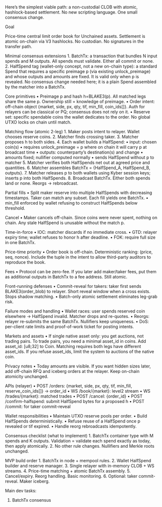 Here’s the simplest viable path: a non-custodial CLOB with atomic, hashlock-based settlement. No new scripting language. One small consensus change.

Goal

Price-time central limit order book for Unchained assets. Settlement is atomic on-chain via V3 hashlocks. No custodian. No signatures in the transfer path.

Minimal consensus extensions
	1.	BatchTx: a transaction that bundles N input spends and M outputs. All spends must validate. Either all commit or none.
	2.	HalfSpend tag (wallet-only concept, not a new on-chain type): a standard Spend that requires a specific preimage p (via existing unlock_preimage) and whose outputs and amounts are fixed. It is valid only when p is revealed. No consensus change needed here; it is a plain Spend assembled by the matcher into a BatchTx.

Core primitives
	•	Preimage p and hash h=BLAKE3(p). All matched legs share the same p. Ownership still = knowledge of preimage.
	•	Order intent: off-chain object {market, side, px, qty, tif, min_fill, coin_ids[]}. Auth for relayers can be classical or PQ; consensus does not rely on it.
	•	Reserve set: specific spendable coins the wallet dedicates to the order. No global UTXO locks on chain until match.

Matching flow (atomic 2-leg)
	1.	Maker posts intent to relayer. Wallet chooses reserve coins.
	2.	Matcher finds crossing taker.
	3.	Matcher proposes h to both sides.
	4.	Each wallet builds a HalfSpend:
	•	input: chosen coin(s)
	•	requires unlock_preimage = p where on chain it will carry p at broadcast time
	•	outputs: counterparty’s destination(s) and change
	•	amounts fixed; nullifier computed normally
	•	sends HalfSpend without p to matcher
	5.	Matcher verifies both HalfSpends net out at agreed price and quantities.
	6.	Matcher assembles BatchTx = {HalfSpend_A, HalfSpend_B, outputs}.
	7.	Matcher releases p to both wallets using Kyber session keys; inserts p into both HalfSpends.
	8.	Broadcast BatchTx. Either both spends land or none. Reorgs → rebroadcast.

Partial fills
	•	Split maker reserve into multiple HalfSpends with decreasing timestamps. Taker can match any subset. Each fill yields one BatchTx.
	•	min_fill enforced by wallet refusing to construct HalfSpends below threshold.

Cancel
	•	Maker cancels off-chain. Since coins were never spent, nothing on chain. Any stale HalfSpend is unusable without the match p.

Time-in-force
	•	IOC: matcher discards if no immediate cross.
	•	GTD: relayer expiry time; wallet refuses to honor h after deadline.
	•	FOK: require full size in one BatchTx.

Price-time priority
	•	Order book is off-chain. Deterministic ranking: (price, seq, nonce). Include the tuple in the intent to allow third-party auditors to reproduce the book.

Fees
	•	Protocol can be zero-fee. If you later add maker/taker fees, put them as additional outputs in BatchTx to a fee address. Still atomic.

Front-running defenses
	•	Commit-reveal for takers: taker first sends BLAKE3(order_blob) to relayer. Short reveal window when a cross exists. Stops shadow matching.
	•	Batch-only atomic settlement eliminates leg-grab risk.

Failure modes and handling
	•	Wallet races: user spends reserved coin elsewhere → HalfSpend invalid. Matcher drops and re-quotes.
	•	Reorgs: relayer re-submits the same BatchTx. Nullifiers keep uniqueness.
	•	DoS: per-client rate limits and proof-of-work ticket for posting intents.

Markets and assets
	•	If single native asset only: you get auctions, not trading pairs. To trade pairs, you need a minimal asset_id in coins. Add asset_id: [u8;32] to Coin. Matching requires both legs have different asset_ids. If you refuse asset_ids, limit the system to auctions of the native coin.

Privacy notes
	•	Today amounts are visible. If you want hidden sizes later, add off-chain RFQ and iceberg orders at the relayer. Keep on-chain atomicity unchanged.

APIs (relayer)
	•	POST /orders: {market, side, px, qty, tif, min_fill, reserve_coin_ids[]} → order_id
	•	WS /book/{market}: level2 stream
	•	WS /trades/{market}: matched trades
	•	POST /cancel: {order_id}
	•	POST /confirm-halfspend: submit HalfSpend bytes for a proposed h
	•	POST /commit: for taker commit-reveal

Wallet responsibilities
	•	Maintain UTXO reserve pools per order.
	•	Build HalfSpends deterministically.
	•	Refuse reuse of a HalfSpend once p revealed or tif expired.
	•	Handle reorg rebroadcasts idempotently.

Consensus checklist (what to implement)
	1.	BatchTx container type with M spends and K outputs. Validation = validate each spend exactly as today, then apply atomically.
	2.	No other rule changes. Nullifiers and Merkle roots unchanged.

MVP build order
	1.	BatchTx in node + mempool rules.
	2.	Wallet HalfSpend builder and reserve manager.
	3.	Single relayer with in-memory CLOB + WS streams.
	4.	Price-time matching + atomic BatchTx assembly.
	5.	Cancel/expiry. Reorg handling. Basic monitoring.
	6.	Optional: taker commit-reveal. Maker iceberg.



Main dev tasks:
1. BatchTx consensus 
